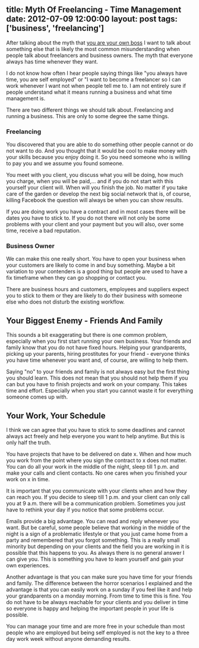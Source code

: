 title: Myth Of Freelancing - Time Management
date: 2012-07-09 12:00:00
layout: post
tags: ['business', 'freelancing']
---
After talking about the myth that [you are your own boss][boss] I want to talk about something else that is likely the most common misunderstanding when people talk about freelancers and business owners. The myth that everyone always has time whenever they want.
<!--MORE-->

I do not know how often I hear people saying things like "you always have time, you are self employed" or "I want to become a freelancer so I can work whenever I want not when people tell me to. I am not entirely sure if people understand what it means running a business and what time management is.

There are two different things we should talk about. Freelancing and running a business. This are only to some degree the same things.

### Freelancing
You discovered that you are able to do something other people cannot or do not want to do. And you thought that it would be cool to make money with your skills because you enjoy doing it. So you need someone who is willing to pay you and we assume you found someone.

You meet with you client, you discuss what you will be doing, how much you charge, when you will be paid,… and if you do not start with this yourself your client will. When will you finish the job. No matter if you take care of the garden or develop the next big social network that is, of course, killing Facebook the question will always be when you can show results.

If you are doing work you have a contract and in most cases there will be dates you have to stick to. If you do not there will not only be some problems with your client and your payment but you will also, over some time, receive a bad reputation.

### Business Owner
We can make this one really short. You have to open your business when your customers are likely to come in and buy something. Maybe a bit variation to your contenders is a good thing but people are used to have a fix timeframe when they can go shopping or contact you.

There are business hours and customers, employees and suppliers expect you to stick to them or they are likely to do their business with someone else who does not disturb the existing workflow.

## Your Biggest Enemy - Friends And Family
This sounds a bit exaggerating but there is one common problem, especially when you first start running your own business. Your friends and family know that you do not have fixed hours. Helping your grandparents, picking up your parents, hiring prostitutes for your friend - everyone thinks you have time whenever you want and, of course, are willing to help them.

Saying "no" to your friends and family is not always easy but the first thing you should learn. This does not mean that you should not help them if you can but you have to finish projects and work on your company. This takes time and effort. Especially when you start you cannot waste it for everything someone comes up with.

## Your Work, Your Schedule 
I think we can agree that you have to stick to some deadlines and cannot always act freely and help everyone you want to help anytime. But this is only half the truth.

You have projects that have to be delivered on date x. When and how much you work from the point where you sign the contract to x does not matter. You can do all your work in the middle of the night, sleep till 1 p.m. and make your calls and client contacts. No one cares when you finished your work on x in time.

It is important that you communicate with your clients when and how they can reach you. If you decide to sleep till 1 p.m. and your client can only call you at 9 a.m. there will be a communication problem. Sometimes you just have to rethink your day if you notice that some problems occur.

Emails provide a big advantage. You can read and reply whenever you want. But be careful, some people believe that working in the middle of the night is a sign of a problematic lifestyle or that you just came home from a party and remembered that you forgot something. This is a really small minority but depending on your clients and the field you are working in it is possible that this happens to you. As always there is no general answer I can give you. This is something you have to learn yourself and gain your own experiences.

Another advantage is that you can make sure you have time for your friends and family. The difference between the horror scenarios I explained and the advantage is that you can easily work on a sunday if you feel like it and help your grandparents on a monday morning. From time to time this is fine. You do not have to be always reachable for your clients and you deliver in time so everyone is happy and helping the important people in your life is possible.

You can manage your time and are more free in your schedule than most people who are employed but being self employed is not the key to a three day work week without anyone demanding results.

[boss]: http://www.hopelesscom.de/2012/5/31/myth_of_freelancing_-_you_are_your_own_boss.html